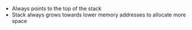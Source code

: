 - Always points to the top of the stack
- Stack always grows towards lower memory addresses to allocate more space
